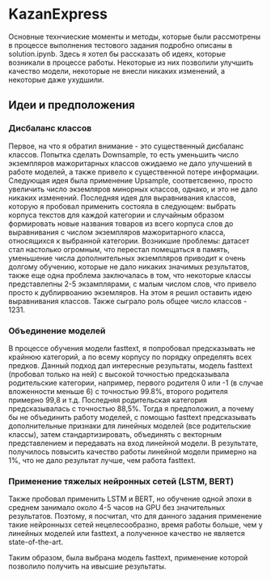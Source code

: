 # KazanExpress
Основные технчиеские моменты и методы, которые были рассмотрены в процессе выполнения тестового задания подробно описаны в solution.ipynb.
Здесь я хотел бы рассказать об идеях, которые возникали в процессе работы. Некоторые из них позволили улучшить качество модели,
некоторые не внесли никаких изменений, а некоторые даже ухудшили.

## Идеи и предположения

### Дисбаланс классов

Первое, на что я обратил внимание - это существенный дисбаланс классов. Попытка сделать Downsample, то есть уменьшить число 
экземпляров мажоритарных классов ожидаемо не дало улучшений в работе моделей, а также привело к существенной потере информации.
Следующая идея была применение Upsample, соответсвенно, просто увеличить число экземляров минорных классов, однако, и это не дало
никаких изменений. Последняя идея для выравнивания классов, которую я пробовал применить состояла в следующем: выбрать корпуса
текстов для каждой категории и случайным образом формировать новые названия товаров из всего корпуса слов до выравнивания с числом 
экземпляров мажоритарного класса, относящихся к выбранной категории. Возникшие проблемы: датасет стал настолько огромным, что перестал
помещаться в память, уменьшение числа дополнительных экземпляров приводит к очень долгому обучению, которые не дало никаких значимых 
результатов, также еще одна проблема заключалась в том, что некоторые классы представлепны 2-5 экзамплярами, с малым числом слов, что
привело просто к дублирвоанию экземляров. На этом я решил оставить идею выравнивания классов. Также сыграло роль общее число классов - 1231.

### Объединение моделей

В процессе обучения модели fasttext, я попробовал предсказывать не крайнюю категорий, а по всему корпусу по порядку определять всех предков. 
Данный подход дал интересные результаты, модель fasttext (пробовал только на ней) с высокой точностью предсказывала родительские категории, например, 
первого родителя 0 или -1 (в случае вложенности меньше 6) с точностью 99.8%, второго родителя примерно 99,8 и т.д. Последняя
родительская категория предсказывалась с точностью 88,5%. Тогда я предположил, а почему бы не объединить работу моделей, с помощью fasttext 
предсказывать дополнительные признаки для линейных моделей (все родительские классы), затем стандартизировать, объединять с векторным представлением
и передавать на вход линейной модели. В результате, получилось повысить качество работы линейной модели примерно на 1%, что не дало результат лучше, чем
работа fasttext. 

### Применение тяжелых нейронных сетей (LSTM, BERT)

Также пробовал применить LSTM и BERT, но обучение одной эпохи в среднем занимало около 4-5 часов на GPU без значительных результатов. Поэтому, я посчитал, что
для данного задания применение такие нейроннызх сетей нецелесообразно, время работы больше, чем у линейных моделей или fasttext, а полученное качество не является
state-of-the-art.

Таким образом, была выбрана модель fasttext, применение которой позволило получить на ивысшие результаты.

